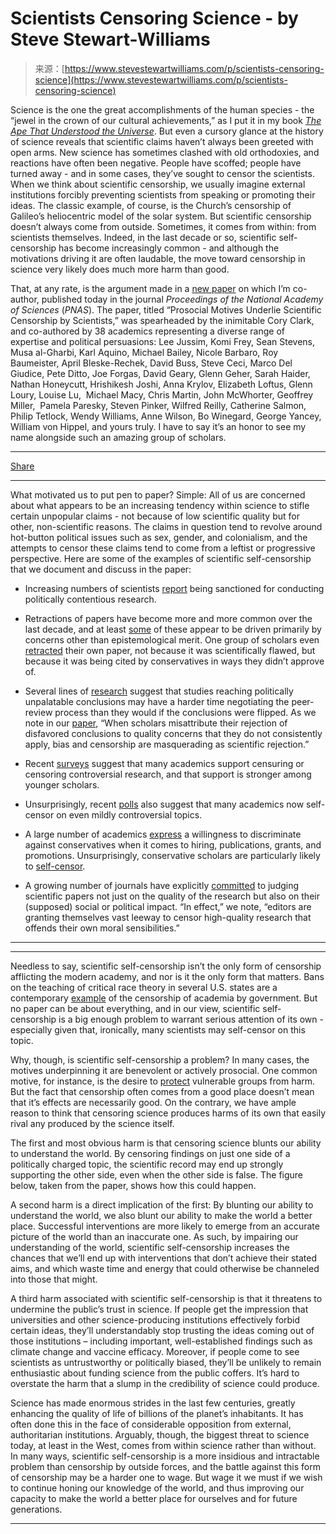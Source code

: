 <!--yml
category: 未分类
date: 2024-05-27 14:58:29
-->

# Scientists Censoring Science - by Steve Stewart-Williams

> 来源：[https://www.stevestewartwilliams.com/p/scientists-censoring-science](https://www.stevestewartwilliams.com/p/scientists-censoring-science)

Science is the one the great accomplishments of the human species - the “jewel in the crown of our cultural achievements,” as I put it in my book *[The Ape That Understood the Universe](https://www.amazon.com/Ape-that-Understood-Universe-Culture/dp/1108732755/)*. But even a cursory glance at the history of science reveals that scientific claims haven’t always been greeted with open arms. New science has sometimes clashed with old orthodoxies, and reactions have often been negative. People have scoffed; people have turned away - and in some cases, they’ve sought to censor the scientists. When we think about scientific censorship, we usually imagine external institutions forcibly preventing scientists from speaking or promoting their ideas. The classic example, of course, is the Church’s censorship of Galileo’s heliocentric model of the solar system. But scientific censorship doesn’t always come from outside. Sometimes, it comes from within: from scientists themselves. Indeed, in the last decade or so, scientific self-censorship has become increasingly common - and although the motivations driving it are often laudable, the move toward censorship in science very likely does much more harm than good.

That, at any rate, is the argument made in a [new paper](https://doi.org/10.1073/pnas.2301642120) on which I’m co-author, published today in the journal *Proceedings of the National Academy of Sciences* (*PNAS*). The paper, titled “Prosocial Motives Underlie Scientific Censorship by Scientists,” was spearheaded by the inimitable Cory Clark, and co-authored by 38 academics representing a diverse range of expertise and political persuasions: Lee Jussim, Komi Frey, Sean Stevens, Musa al-Gharbi, Karl Aquino, Michael Bailey, Nicole Barbaro, Roy Baumeister, April Bleske-Rechek, David Buss, Steve Ceci, Marco Del Giudice, Pete Ditto, Joe Forgas, David Geary, Glenn Geher, Sarah Haider, Nathan Honeycutt, Hrishikesh Joshi, Anna Krylov, Elizabeth Loftus, Glenn Loury, Louise Lu,  Michael Macy, Chris Martin, John McWhorter, Geoffrey Miller,  Pamela Paresky, Steven Pinker, Wilfred Reilly, Catherine Salmon, Philip Tetlock, Wendy Williams, Anne Wilson, Bo Winegard, George Yancey, William von Hippel, and yours truly. I have to say it’s an honor to see my name alongside such an amazing group of scholars.

* * *

[Share](https://www.stevestewartwilliams.com/p/scientists-censoring-science?utm_source=substack&utm_medium=email&utm_content=share&action=share)

* * *

What motivated us to put pen to paper? Simple: All of us are concerned about what appears to be an increasing tendency within science to stifle certain unpopular claims - not because of low scientific quality but for other, non-scientific reasons. The claims in question tend to revolve around hot-button political issues such as sex, gender, and colonialism, and the attempts to censor these claims tend to come from a leftist or progressive perspective. Here are some of the examples of scientific self-censorship that we document and discuss in the paper:

*   Increasing numbers of scientists [report](https://www.thefire.org/research-learn/scholars-under-fire-2021-year-review) being sanctioned for conducting politically contentious research.

*   Retractions of papers have become more and more common over the last decade, and at least [some](https://www.nature.com/articles/s41467-020-20617-y) of these appear to be driven primarily by concerns other than epistemological merit. One group of scholars even [retracted](https://doi.org/10.1007/s12144-023-04739-2) their own paper, not because it was scientifically flawed, but because it was being cited by conservatives in ways they didn’t approve of.

*   Several lines of [research](https://doi.org/10.1111/bjop.12580) suggest that studies reaching politically unpalatable conclusions may have a harder time negotiating the peer-review process than they would if the conclusions were flipped. As we note in our [paper](https://doi.org/10.1073/pnas.2301642120), “When scholars misattribute their rejection of disfavored conclusions to quality concerns that they do not consistently apply, bias and censorship are masquerading as scientific rejection.”

*   Recent [surveys](https://www.thefire.org/research-learn/scholars-under-fire-2021-year-review) suggest that many academics support censuring or censoring controversial research, and that support is stronger among younger scholars.

*   Unsurprisingly, recent [polls](https://www.thefire.org/research-learn/scholars-under-fire-2021-year-review) also suggest that many academics now self-censor on even mildly controversial topics.

*   A large number of academics [express](https://doi.org/10.1177/1745691612448792) a willingness to discriminate against conservatives when it comes to hiring, publications, grants, and promotions. Unsurprisingly, conservative scholars are particularly likely to [self-censor](https://doi.org/10.1177/1745691612448792).

*   A growing number of journals have explicitly [committed](https://doi.org/10.1038/s41562-022-01443-2) to judging scientific papers not just on the quality of the research but also on their (supposed) social or political impact. “In effect,” we note, “editors are granting themselves vast leeway to censor high-quality research that offends their own moral sensibilities.”

* * *

* * *

Needless to say, scientific self-censorship isn’t the only form of censorship afflicting the modern academy, and nor is it the only form that matters. Bans on the teaching of critical race theory in several U.S. states are a contemporary [example](https://www.thefire.org/news/blogs/eternally-radical-idea/13-important-points-campus-k-12-critical-race-theory-debate) of the censorship of academia by government. But no paper can be about everything, and in our view, scientific self-censorship is a big enough problem to warrant serious attention of its own - especially given that, ironically, many scientists may self-censor on this topic.

Why, though, is scientific self-censorship a problem? In many cases, the motives underpinning it are benevolent or actively prosocial. One common motive, for instance, is the desire to [protect](https://doi.org/10.1111/bjop.12580) vulnerable groups from harm. But the fact that censorship often comes from a good place doesn’t mean that it’s effects are necessarily good. On the contrary, we have ample reason to think that censoring science produces harms of its own that easily rival any produced by the science itself.

The first and most obvious harm is that censoring science blunts our ability to understand the world. By censoring findings on just one side of a politically charged topic, the scientific record may end up strongly supporting the other side, even when the other side is false. The figure below, taken from the paper, shows how this could happen.

A second harm is a direct implication of the first: By blunting our ability to understand the world, we also blunt our ability to make the world a better place. Successful interventions are more likely to emerge from an accurate picture of the world than an inaccurate one. As such, by impairing our understanding of the world, scientific self-censorship increases the chances that we’ll end up with interventions that don’t achieve their stated aims, and which waste time and energy that could otherwise be channeled into those that might.

A third harm associated with scientific self-censorship is that it threatens to undermine the public’s trust in science. If people get the impression that universities and other science-producing institutions effectively forbid certain ideas, they’ll understandably stop trusting the ideas coming out of those institutions – including important, well-established findings such as climate change and vaccine efficacy. Moreover, if people come to see scientists as untrustworthy or politically biased, they’ll be unlikely to remain enthusiastic about funding science from the public coffers. It’s hard to overstate the harm that a slump in the credibility of science could produce.

Science has made enormous strides in the last few centuries, greatly enhancing the quality of life of billions of the planet’s inhabitants. It has often done this in the face of considerable opposition from external, authoritarian institutions. Arguably, though, the biggest threat to science today, at least in the West, comes from within science rather than without. In many ways, scientific self-censorship is a more insidious and intractable problem than censorship by outside forces, and the battle against this form of censorship may be a harder one to wage. But wage it we must if we wish to continue honing our knowledge of the world, and thus improving our capacity to make the world a better place for ourselves and for future generations.

* * *